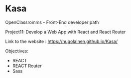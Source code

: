 # Kasa
OpenClassromms - Front-End developer path

Project11: Develop a Web App with React and React Router

Link to the website : https://hugolainen.github.io/Kasa/

Objectives:
* REACT
* REACT Router
* Sass
